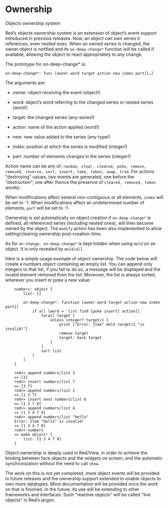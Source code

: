 # Ownership

Objects ownership system

Red’s objects ownership system is an extension of object’s event support introduced in previous releases. Now, an object can own series it references, even nested ones. When an owned series is changed, the owner object is notified and its `on-deep-change*` function will be called if available, allowing the object to react appropriately to any change.

The prototype for on-deep-change\* is:

`on-deep-change*: func [owner word target action new index part][…​]`

The arguments are:

  - owner: object receiving the event (object\!)

  - word: object’s word referring to the changed series or nested series (word\!)

  - target: the changed series (any-series\!)

  - action: name of the action applied (word\!)

  - new: new value added to the series (any-type\!)

  - index: position at which the series is modified (integer\!)

  - part: number of elements changes in the series (integer\!)

Action name can be any of: `random, clear, cleared, poke, remove, removed, reverse, sort, insert, take, taken, swap, trim`. For actions "destroying" values, two events are generated, one before the "destruction", one after (hence the presence of `cleared, removed, taken` words).

When modifications affect several non-contiguous or all elements, `index` will be set to -1.
When modifications affect an undetermined number of elements, `part` will be set to -1.

Ownership is set automatically on object creation if `on-deep-change*` is defined, all referenced series (including nested ones), will then become owned by the object. The `modify` action has been also implemented to allow setting/clearing ownership post-creation-time.

As for `on-change, on-deep-change*` is kept hidden when using `mold` on an object. It is only revealed by `mold/all`.

Here is a simple usage example of object ownership. The code below will create a numbers object containing an empty list. You can append only integers to that list, if you fail to do so, a message will be displayed and the invalid element removed from the list. Moreover, the list is always sorted, wherever you insert or poke a new value:

``` 
    numbers: object [
        list: []

        on-deep-change*: function [owner word target action new index part][
            if all [word = 'list find [poke insert] action][
                forall target [
                    unless integer? target/1 [
                        print ["Error: Item" mold target/1 "is invalid!"]
                        remove target
                        target: back target
                    ]
                ]
                sort list
            ]
        ]
    ]

    red>> append numbers/list 3
    == [3]
    red>> insert numbers/list 7
    == [3 7]
    red>> append numbers/list 1
    == [1 3 7]
    red>> insert next numbers/list 8
    == [1 3 7 8]
    red>> append numbers/list 4
    == [1 3 4 7 8]
    red>> append numbers/list "hello"
    Error: Item "hello" is invalid!
    == [1 3 4 7 8]
    red>> numbers
    == make object! [
        list: [1 3 4 7 8]
    ]
```

Object ownership is deeply used in Red/View, in order to achieve the binding between face objects and the widgets on screen, and the automatic synchronization without the need to call `show`.

The work on this is not yet completed, more object events will be provided in future releases and the ownership support extended to enable objects to own more datatypes. More documentation will be provided once the work on that is finished. In the future, its use will be extending to other frameworks and interfaces. Such "reactive objects" will be called "live objects" in Red’s jargon.
